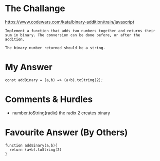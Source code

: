 # The Challange

https://www.codewars.com/kata/binary-addition/train/javascript

```
Implement a function that adds two numbers together and returns their sum in binary. The conversion can be done before, or after the addition.

The binary number returned should be a string.
```

# My Answer

```
const addBinary = (a,b) => (a+b).toString(2);
```

# Comments & Hurdles

* number.toString(radix) the radix 2 creates binary

# Favourite Answer (By Others)
```
function addBinary(a,b){
  return (a+b).toString(2)
}
```